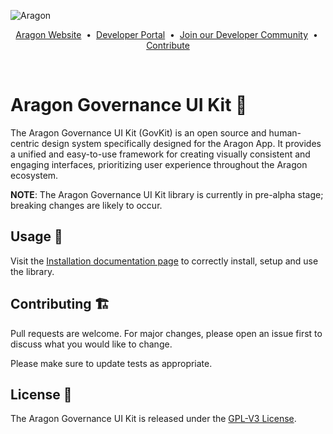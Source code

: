 ![Aragon](https://i.postimg.cc/RVVSGThD/logo.png)

<p align="center">
  <a href="https://aragon.org/">Aragon Website</a>
  <span>&nbsp;•&nbsp;</span>
  <a href="https://devs.aragon.org/">Developer Portal</a>
  <span>&nbsp;•&nbsp;</span>
  <a href="http://eepurl.com/icA7oj">Join our Developer Community</a>
  <span>&nbsp;•&nbsp;</span>
  <a href="https://aragonproject.typeform.com/dx-contribution">Contribute</a>
</p>

<br/>

# Aragon Governance UI Kit 🎨

The Aragon Governance UI Kit (GovKit) is an open source and human-centric design system specifically designed for the
Aragon App. It provides a unified and easy-to-use framework for creating visually consistent and engaging interfaces,
prioritizing user experience throughout the Aragon ecosystem.

**NOTE**: The Aragon Governance UI Kit library is currently in pre-alpha stage; breaking changes are likely to occur.

## Usage 📀

Visit the [Installation documentation page](https://aragon.github.io/gov-ui-kit/?path=/docs/docs-installation) to
correctly install, setup and use the library.

## Contributing 🏗️

Pull requests are welcome. For major changes, please open an issue first to discuss what you would like to change.

Please make sure to update tests as appropriate.

## License 📜

The Aragon Governance UI Kit is released under the [GPL-V3 License](./LICENSE).
